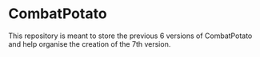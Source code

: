 # CombatPotato

This repository is meant to store the previous 6 versions of CombatPotato and help organise the creation of the 7th version.
